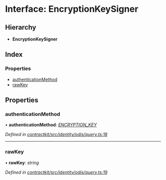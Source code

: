 # Interface: EncryptionKeySigner

## Hierarchy

* **EncryptionKeySigner**

## Index

### Properties

* [authenticationMethod](_contractkit_src_identity_odis_query_.encryptionkeysigner.md#authenticationmethod)
* [rawKey](_contractkit_src_identity_odis_query_.encryptionkeysigner.md#rawkey)

## Properties

###  authenticationMethod

• **authenticationMethod**: *[ENCRYPTION_KEY](../enums/_contractkit_src_identity_odis_query_.authenticationmethod.md#encryption_key)*

*Defined in [contractkit/src/identity/odis/query.ts:18](https://github.com/celo-org/celo-monorepo/blob/master/packages/contractkit/src/identity/odis/query.ts#L18)*

___

###  rawKey

• **rawKey**: *string*

*Defined in [contractkit/src/identity/odis/query.ts:19](https://github.com/celo-org/celo-monorepo/blob/master/packages/contractkit/src/identity/odis/query.ts#L19)*
